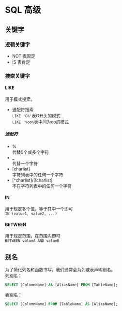 # SQL 高级

## 关键字

### 逻辑关键字

- NOT
表否定
- IS
表肯定

### 搜索关键字

#### LIKE

用于模式搜索。
- 通配符搜索  
`LIKE 'G%'`表G开头的模式  
`LIKE '%oo%`表中间为oo的模式  

##### 通配符

- %  
代替0个或多个字符
- _  
代替一个字符
- [charlist]  
字符列表中的任何一个字符
- [^charlist]/[!charlist]  
不在字符列表中的任何一个字符

#### IN

用于规定多个值，等于其中一个即可  
`IN (value1, value2, ...)`

#### BETWEEN

用于规定范围，在范围内即可  
`BETWEEN valueA AND valueB`

## 别名

为了简化列名和函数书写，我们通常会为列或表声明别名。  
列别名：
```SQL
SELECT [ColumnName] AS [AliasName] FROM [TableName];
```
表别名：
```SQL
SELECT [ColumnName] FROM [TableName] AS [AliasName];
```
